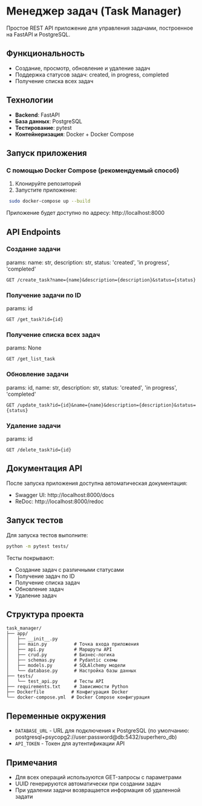 # Менеджер задач (Task Manager)

Простое REST API приложение для управления задачами, построенное на FastAPI и PostgreSQL.

## Функциональность

- Создание, просмотр, обновление и удаление задач
- Поддержка статусов задач: created, in progress, completed
- Получение списка всех задач

## Технологии

- **Backend**: FastAPI
- **База данных**: PostgreSQL
- **Тестирование**: pytest
- **Контейнеризация**: Docker + Docker Compose

## Запуск приложения

### С помощью Docker Compose (рекомендуемый способ)

1. Клонируйте репозиторий
2. Запустите приложение:
```bash
 sudo docker-compose up --build
```

Приложение будет доступно по адресу: http://localhost:8000



## API Endpoints

### Создание задачи
params: name: str, description: str, status: 'created', 'in progress', 'completed'
```
GET /create_task?name={name}&description={description}&status={status}
```

### Получение задачи по ID
params: id
```
GET /get_task?id={id}
```

### Получение списка всех задач
params: None
```
GET /get_list_task
```

### Обновление задачи
params: id, name: str, description: str, status: 'created', 'in progress', 'completed'
```
GET /update_task?id={id}&name={name}&description={description}&status={status}
```

### Удаление задачи
params: id
```
GET /delete_task?id={id}
```

## Документация API

После запуска приложения доступна автоматическая документация:
- Swagger UI: http://localhost:8000/docs
- ReDoc: http://localhost:8000/redoc

## Запуск тестов

Для запуска тестов выполните:

```bash
python -m pytest tests/
```

Тесты покрывают:
- Создание задач с различными статусами
- Получение задач по ID
- Получение списка задач
- Обновление задач
- Удаление задач

## Структура проекта

```
task_manager/
├── app/
│   ├── __init__.py
│   ├── main.py          # Точка входа приложения
│   ├── api.py           # Маршруты API
│   ├── crud.py          # Бизнес-логика
│   ├── schemas.py       # Pydantic схемы
│   ├── models.py        # SQLAlchemy модели
│   └── database.py      # Настройка базы данных
├── tests/
│   └── test_api.py      # Тесты API
├── requirements.txt     # Зависимости Python
├── Dockerfile          # Конфигурация Docker
└── docker-compose.yml  # Docker Compose конфигурация
```

## Переменные окружения

- `DATABASE_URL` - URL для подключения к PostgreSQL (по умолчанию: postgresql+psycopg2://user:password@db:5432/superhero_db)
- `API_TOKEN` - Токен для аутентификации API

## Примечания

- Для всех операций используются GET-запросы с параметрами
- UUID генерируются автоматически при создании задач
- При удалении задачи возвращается информация об удаленной задати

